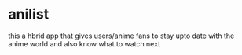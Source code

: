 # anilist
this a hbrid app that gives users/anime fans to stay upto date with the anime world and also know what to watch next
